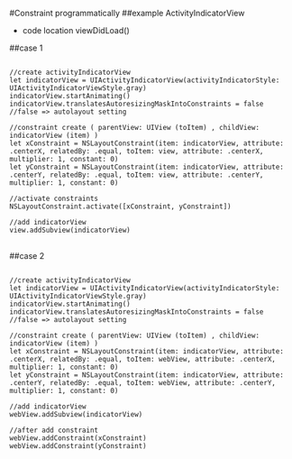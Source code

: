 #Constraint programmatically
##example ActivityIndicatorView
* code location viewDidLoad()

##case 1
<pre>
<code>
//create activityIndicatorView
let indicatorView = UIActivityIndicatorView(activityIndicatorStyle: UIActivityIndicatorViewStyle.gray)
indicatorView.startAnimating()
indicatorView.translatesAutoresizingMaskIntoConstraints = false   //false => autolayout setting

//constraint create ( parentView: UIView (toItem) , childView: indicatorView (item) )
let xConstraint = NSLayoutConstraint(item: indicatorView, attribute: .centerX, relatedBy: .equal, toItem: view, attribute: .centerX, multiplier: 1, constant: 0)
let yConstraint = NSLayoutConstraint(item: indicatorView, attribute: .centerY, relatedBy: .equal, toItem: view, attribute: .centerY, multiplier: 1, constant: 0)

//activate constraints
NSLayoutConstraint.activate([xConstraint, yConstraint])

//add indicatorView
view.addSubview(indicatorView)
</code>
</pre>

##case 2
<pre>
<code>
//create activityIndicatorView
let indicatorView = UIActivityIndicatorView(activityIndicatorStyle: UIActivityIndicatorViewStyle.gray)
indicatorView.startAnimating()
indicatorView.translatesAutoresizingMaskIntoConstraints = false   //false => autolayout setting
        
//constraint create ( parentView: UIView (toItem) , childView: indicatorView (item) )
let xConstraint = NSLayoutConstraint(item: indicatorView, attribute: .centerX, relatedBy: .equal, toItem: webView, attribute: .centerX, multiplier: 1, constant: 0)
let yConstraint = NSLayoutConstraint(item: indicatorView, attribute: .centerY, relatedBy: .equal, toItem: webView, attribute: .centerY, multiplier: 1, constant: 0)
        
//add indicatorView
webView.addSubview(indicatorView)
        
//after add constraint
webView.addConstraint(xConstraint)
webView.addConstraint(yConstraint)
</code>
</pre>
